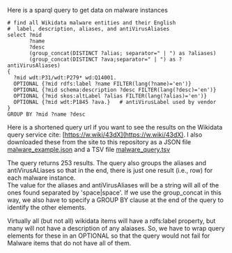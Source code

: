 Here is a sparql query to get data on malware instances

```
# find all Wikidata malware entities and their English
#  label, description, aliases, and antiVirusAliases
select ?mid 
       ?name 
       ?desc
       (group_concat(DISTINCT ?alias; separator=" | ") as ?aliases) 
       (group_concat(DISTINCT ?ava;separator=" | ") as ?antiVirusAliases)
{
  ?mid wdt:P31/wdt:P279* wd:Q14001.
  OPTIONAL {?mid rdfs:label ?name FILTER(lang(?name)='en')}
  OPTIONAL {?mid schema:description ?desc FILTER(lang(?desc)='en')}
  OPTIONAL {?mid skos:altLabel ?alias FILTER(lang(?alias)='en')}
  OPTIONAL {?mid wdt:P1845 ?ava.}   # antiVirusLabel used by vendor
}
GROUP BY ?mid ?name ?desc
```

Here is a shortened query url if you want to see the results on the Wikidata query service cite: [https://w.wiki/43dX](https://w.wiki/43dX).  I also downloaded these from the site to this repository as a JSON file [malware_example.json](https://raw.githubusercontent.com/UMBC-Onramp/wikidata_notes/main/malware_query.json) and a TSV file [malware_query.tsv](https://raw.githubusercontent.com/UMBC-Onramp/wikidata_notes/main/malware_query.tsv)

The query returns 253 results. The query also groups the aliases and antiVirusALiases so that in the end, there is just one result (i.e., row) for each malware instance.  
The value for the aliases and antiVirusAliases will be a string will all of the ones found separated by 'space|space'. If we use the group_concat in this way, we also have to specify a GROUP BY clause at the end of the query to identify the other elements.

Virtually all (but not all) wikidata items will have a rdfs:label property, but many will not have a description of any alaiases.
So, we have to wrap query elements for these in an OPTIONAL so that the query would not fail for Malware items that do not have all of them.
